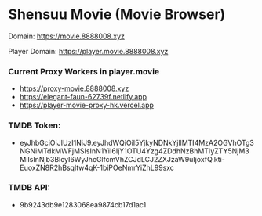 # Shensuu Movie (Movie Browser)

Domain:
https://movie.8888008.xyz

Player Domain:
https://player.movie.8888008.xyz

### Current Proxy Workers in player.movie
 - https://proxy-movie.8888008.xyz
 - https://elegant-faun-62739f.netlify.app
 - https://player-movie-proxy-hk.vercel.app

### TMDB Token:
 - eyJhbGciOiJIUzI1NiJ9.eyJhdWQiOiI5YjkyNDNkYjllMTI4MzA2OGVhOTg3NGNiMTdkMWFjMSIsInN1YiI6IjY1OTU4Yzg4ZDdhNzBhMTIyZTY5NjM3MiIsInNjb3BlcyI6WyJhcGlfcmVhZCJdLCJ2ZXJzaW9uIjoxfQ.kti-EuoxZN8R2hBsqltw4qK-1biPOeNmrYiZhL99sxc

### TMDB API:
 - 9b9243db9e1283068ea9874cb17d1ac1

